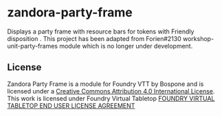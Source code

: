 # zandora-party-frame
Displays a party frame with resource bars for tokens with Friendly disposition . This project has been adapted from Forien#2130 workshop-unit-party-frames module which is no longer under development.
<h2>License</h2>
Zandora Party Frame is a module for Foundry VTT by Bospone and is licensed under a <a href="https://creativecommons.org/licenses/by/4.0/">Creative Commons Attribution 4.0 International License</a>.
This work is licensed under Foundry Virtual Tabletop <a href="https://foundryvtt.com/article/license/">FOUNDRY VIRTUAL TABLETOP END USER LICENSE AGREEMENT</a>